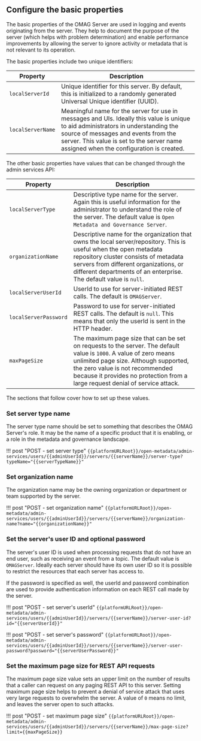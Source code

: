 <!-- SPDX-License-Identifier: CC-BY-4.0 -->
<!-- Copyright Contributors to the Egeria project. -->

## Configure the basic properties

The basic properties of the OMAG Server are used in logging and events originating from the server. They help to document the purpose of the server (which helps with problem determination) and enable performance improvements by allowing the server to ignore activity or metadata that is not relevant to its operation.

The basic properties include two unique identifiers:

| Property | Description |
|---|---|
| `localServerId` | Unique identifier for this server. By default, this is initialized to a randomly generated Universal Unique identifier (UUID). |
| `localServerName` | Meaningful name for the server for use in messages and UIs. Ideally this value is unique to aid administrators in understanding the source of messages and events from the server. This value is set to the server name assigned when the configuration is created. |

The other basic properties have values that can be changed through the admin services API:

| Property | Description |
|---|---|
| `localServerType` | Descriptive type name for the server. Again this is useful information for the administrator to understand the role of the server. The default value is `Open Metadata and Governance Server`. |
| `organizationName` | Descriptive name for the organization that owns the local server/repository. This is useful when the open metadata repository cluster consists of metadata servers from different organizations, or different departments of an enterprise. The default value is `null`. |
| `localServerUserId` | UserId to use for server-initiated REST calls. The default is `OMAGServer`. |
| `localServerPassword` | Password to use for server-initiated REST calls. The default is `null`. This means that only the userId is sent in the HTTP header. |
| `maxPageSize` | The maximum page size that can be set on requests to the server. The default value is `1000`. A value of zero means unlimited page size. Although supported, the zero value is not recommended because it provides no protection from a large request denial of service attack. |

The sections that follow cover how to set up these values.

### Set server type name

The server type name should be set to something that describes the OMAG Server's role. It may be the name of a specific product that it is enabling, or a role in the metadata and governance landscape.

!!! post "POST - set server type"
    ```
    {{platformURLRoot}}/open-metadata/admin-services/users/{{adminUserId}}/servers/{{serverName}}/server-type?typeName="{{serverTypeName}}"
    ```

### Set organization name

The organization name may be the owning organization or department or team supported by the server.

!!! post "POST - set organization name"
    ```
    {{platformURLRoot}}/open-metadata/admin-services/users/{{adminUserId}}/servers/{{serverName}}/organization-name?name="{{organizationName}}"
    ```

### Set the server's user ID and optional password

The server's user ID is used when processing requests that do not have an end user, such as receiving an event from a topic. The default value is `OMAGServer`. Ideally each server should have its own user ID so it is possible to restrict the resources that each server has access to.

If the password is specified as well, the userId and password combination are used to provide authentication information on each REST call made by the server.

!!! post "POST - set server's userId"
    ```
    {{platformURLRoot}}/open-metadata/admin-services/users/{{adminUserId}}/servers/{{serverName}}/server-user-id?id="{{serverUserId}}"
    ```

!!! post "POST - set server's password"
    ```
    {{platformURLRoot}}/open-metadata/admin-services/users/{{adminUserId}}/servers/{{serverName}}/server-user-password?password="{{serverUserPassword}}"
    ```

### Set the maximum page size for REST API requests

The maximum page size value sets an upper limit on the number of results that a caller can request on any paging REST API to this server. Setting maximum page size helps to prevent a denial of service attack that uses very large requests to overwhelm the server. A value of `0` means no limit, and leaves the server open to such attacks.

!!! post "POST - set maximum page size"
    ```
    {{platformURLRoot}}/open-metadata/admin-services/users/{{adminUserId}}/servers/{{serverName}}/max-page-size?limit={{maxPageSize}}
    ```
